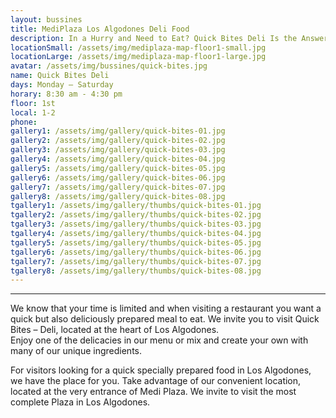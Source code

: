 ```yaml
---
layout: bussines
title: MediPlaza Los Algodones Deli Food
description: In a Hurry and Need to Eat? Quick Bites Deli Is the Answer. Come and Pick Something from Our Menu or Create Your Own!
locationSmall: /assets/img/mediplaza-map-floor1-small.jpg
locationLarge: /assets/img/mediplaza-map-floor1-large.jpg
avatar: /assets/img/bussines/quick-bites.jpg
name: Quick Bites Deli
days: Monday – Saturday
horary: 8:30 am - 4:30 pm 
floor: 1st
local: 1-2
phone:
gallery1: /assets/img/gallery/quick-bites-01.jpg
gallery2: /assets/img/gallery/quick-bites-02.jpg
gallery3: /assets/img/gallery/quick-bites-03.jpg
gallery4: /assets/img/gallery/quick-bites-04.jpg
gallery5: /assets/img/gallery/quick-bites-05.jpg
gallery6: /assets/img/gallery/quick-bites-06.jpg
gallery7: /assets/img/gallery/quick-bites-07.jpg
gallery8: /assets/img/gallery/quick-bites-08.jpg
tgallery1: /assets/img/gallery/thumbs/quick-bites-01.jpg
tgallery2: /assets/img/gallery/thumbs/quick-bites-02.jpg
tgallery3: /assets/img/gallery/thumbs/quick-bites-03.jpg
tgallery4: /assets/img/gallery/thumbs/quick-bites-04.jpg
tgallery5: /assets/img/gallery/thumbs/quick-bites-05.jpg
tgallery6: /assets/img/gallery/thumbs/quick-bites-06.jpg
tgallery7: /assets/img/gallery/thumbs/quick-bites-07.jpg
tgallery8: /assets/img/gallery/thumbs/quick-bites-08.jpg
---
```

---
We know that your time is limited and when visiting a restaurant you want a quick but also deliciously prepared meal to eat. We invite you to visit Quick Bites – Deli, located at the heart of Los Algodones.  
Enjoy one of the delicacies in our menu or mix and create your own with many of our unique ingredients. 

For visitors looking for a quick specially prepared food in Los Algodones, we have the place for you. Take advantage of our convenient location, located at the very entrance of Medi Plaza. We invite to visit the most complete Plaza in Los Algodones.